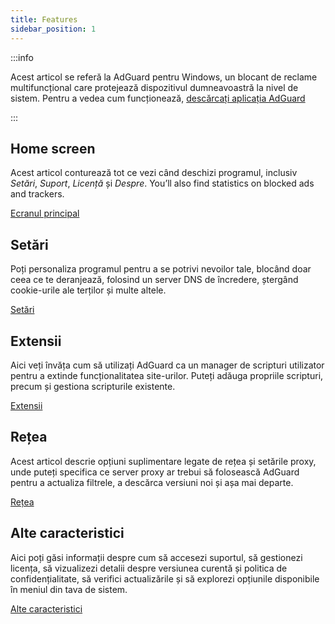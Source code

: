 ```yaml
---
title: Features
sidebar_position: 1
---
```


:::info

Acest articol se referă la AdGuard pentru Windows, un blocant de reclame multifuncțional care protejează dispozitivul dumneavoastră la nivel de sistem. Pentru a vedea cum funcționează, [descărcați aplicația AdGuard](https://agrd.io/download-kb-adblock)

:::

## Home screen

Acest articol conturează tot ce vezi când deschizi programul, inclusiv _Setări_, _Suport_, _Licență_ și _Despre_. You’ll also find statistics on blocked ads and trackers.

[Ecranul principal](/adguard-for-windows/features/home-screen/)

## Setări

Poți personaliza programul pentru a se potrivi nevoilor tale, blocând doar ceea ce te deranjează, folosind un server DNS de încredere, ștergând cookie-urile ale terților și multe altele.

[Setări](/adguard-for-windows/features/settings/)

## Extensii

Aici veți învăța cum să utilizați AdGuard ca un manager de scripturi utilizator pentru a extinde funcționalitatea site-urilor. Puteți adăuga propriile scripturi, precum și gestiona scripturile existente.

[Extensii](/adguard-for-windows/features/extensions/)

## Rețea

Acest articol descrie opțiuni suplimentare legate de rețea și setările proxy, unde puteți specifica ce server proxy ar trebui să folosească AdGuard pentru a actualiza filtrele, a descărca versiuni noi și așa mai departe.

[Rețea](/adguard-for-windows/features/network/)

## Alte caracteristici

Aici poți găsi informații despre cum să accesezi suportul, să gestionezi licența, să vizualizezi detalii despre versiunea curentă și politica de confidențialitate, să verifici actualizările și să explorezi opțiunile disponibile în meniul din tava de sistem.

[Alte caracteristici](/adguard-for-windows/features/others/)
